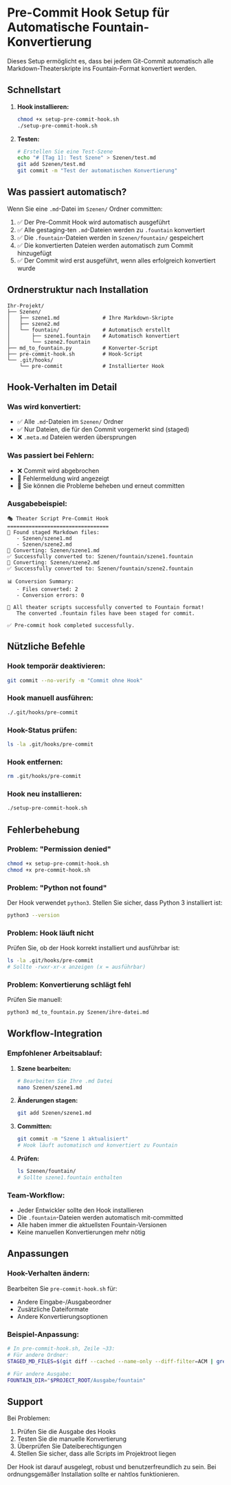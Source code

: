 # Pre-Commit Hook Setup für Automatische Fountain-Konvertierung

Dieses Setup ermöglicht es, dass bei jedem Git-Commit automatisch alle Markdown-Theaterskripte ins Fountain-Format konvertiert werden.

## Schnellstart

1. **Hook installieren:**
   ```bash
   chmod +x setup-pre-commit-hook.sh
   ./setup-pre-commit-hook.sh
   ```

2. **Testen:**
   ```bash
   # Erstellen Sie eine Test-Szene
   echo "# [Tag 1]: Test Szene" > Szenen/test.md
   git add Szenen/test.md
   git commit -m "Test der automatischen Konvertierung"
   ```

## Was passiert automatisch?

Wenn Sie eine `.md`-Datei im `Szenen/` Ordner committen:

1. ✅ Der Pre-Commit Hook wird automatisch ausgeführt
2. ✅ Alle gestaging-ten `.md`-Dateien werden zu `.fountain` konvertiert
3. ✅ Die `.fountain`-Dateien werden in `Szenen/fountain/` gespeichert
4. ✅ Die konvertierten Dateien werden automatisch zum Commit hinzugefügt
5. ✅ Der Commit wird erst ausgeführt, wenn alles erfolgreich konvertiert wurde

## Ordnerstruktur nach Installation

```
Ihr-Projekt/
├── Szenen/
│   ├── szene1.md              # Ihre Markdown-Skripte
│   ├── szene2.md
│   └── fountain/              # Automatisch erstellt
│       ├── szene1.fountain    # Automatisch konvertiert
│       └── szene2.fountain
├── md_to_fountain.py          # Konverter-Script
├── pre-commit-hook.sh         # Hook-Script
└── .git/hooks/
    └── pre-commit             # Installierter Hook
```

## Hook-Verhalten im Detail

### Was wird konvertiert:
- ✅ Alle `.md`-Dateien im `Szenen/` Ordner
- ✅ Nur Dateien, die für den Commit vorgemerkt sind (staged)
- ❌ `.meta.md` Dateien werden übersprungen

### Was passiert bei Fehlern:
- ❌ Commit wird abgebrochen
- 📝 Fehlermeldung wird angezeigt
- 🔧 Sie können die Probleme beheben und erneut committen

### Ausgabebeispiel:
```
🎭 Theater Script Pre-Commit Hook
=================================
📝 Found staged Markdown files:
   - Szenen/szene1.md
   - Szenen/szene2.md
🔄 Converting: Szenen/szene1.md
✅ Successfully converted to: Szenen/fountain/szene1.fountain
🔄 Converting: Szenen/szene2.md
✅ Successfully converted to: Szenen/fountain/szene2.fountain

📊 Conversion Summary:
   - Files converted: 2
   - Conversion errors: 0

🎉 All theater scripts successfully converted to Fountain format!
   The converted .fountain files have been staged for commit.

✅ Pre-commit hook completed successfully.
```

## Nützliche Befehle

### Hook temporär deaktivieren:
```bash
git commit --no-verify -m "Commit ohne Hook"
```

### Hook manuell ausführen:
```bash
./.git/hooks/pre-commit
```

### Hook-Status prüfen:
```bash
ls -la .git/hooks/pre-commit
```

### Hook entfernen:
```bash
rm .git/hooks/pre-commit
```

### Hook neu installieren:
```bash
./setup-pre-commit-hook.sh
```

## Fehlerbehebung

### Problem: "Permission denied"
```bash
chmod +x setup-pre-commit-hook.sh
chmod +x pre-commit-hook.sh
```

### Problem: "Python not found"
Der Hook verwendet `python3`. Stellen Sie sicher, dass Python 3 installiert ist:
```bash
python3 --version
```

### Problem: Hook läuft nicht
Prüfen Sie, ob der Hook korrekt installiert und ausführbar ist:
```bash
ls -la .git/hooks/pre-commit
# Sollte -rwxr-xr-x anzeigen (x = ausführbar)
```

### Problem: Konvertierung schlägt fehl
Prüfen Sie manuell:
```bash
python3 md_to_fountain.py Szenen/ihre-datei.md
```

## Workflow-Integration

### Empfohlener Arbeitsablauf:

1. **Szene bearbeiten:**
   ```bash
   # Bearbeiten Sie Ihre .md Datei
   nano Szenen/szene1.md
   ```

2. **Änderungen stagen:**
   ```bash
   git add Szenen/szene1.md
   ```

3. **Committen:**
   ```bash
   git commit -m "Szene 1 aktualisiert"
   # Hook läuft automatisch und konvertiert zu Fountain
   ```

4. **Prüfen:**
   ```bash
   ls Szenen/fountain/
   # Sollte szene1.fountain enthalten
   ```

### Team-Workflow:

- Jeder Entwickler sollte den Hook installieren
- Die `.fountain`-Dateien werden automatisch mit-committed
- Alle haben immer die aktuellsten Fountain-Versionen
- Keine manuellen Konvertierungen mehr nötig

## Anpassungen

### Hook-Verhalten ändern:

Bearbeiten Sie `pre-commit-hook.sh` für:
- Andere Eingabe-/Ausgabeordner
- Zusätzliche Dateiformate
- Andere Konvertierungsoptionen

### Beispiel-Anpassung:
```bash
# In pre-commit-hook.sh, Zeile ~33:
# Für andere Ordner:
STAGED_MD_FILES=$(git diff --cached --name-only --diff-filter=ACM | grep '^MeineSkripte/.*\.md$' || true)

# Für andere Ausgabe:
FOUNTAIN_DIR="$PROJECT_ROOT/Ausgabe/fountain"
```

## Support

Bei Problemen:

1. Prüfen Sie die Ausgabe des Hooks
2. Testen Sie die manuelle Konvertierung
3. Überprüfen Sie Dateiberechtigungen
4. Stellen Sie sicher, dass alle Scripts im Projektroot liegen

Der Hook ist darauf ausgelegt, robust und benutzerfreundlich zu sein. Bei ordnungsgemäßer Installation sollte er nahtlos funktionieren.
